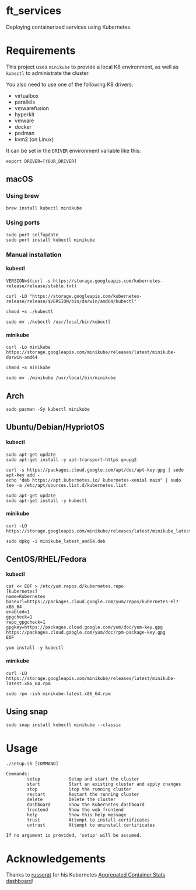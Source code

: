 # ft_services
Deploying containerized services using Kubernetes.

# Requirements
This project uses `minikube` to provide a local K8 environment, as well as `kubectl` to administrate the cluster.

You also need to use one of the following K8 drivers:
- virtualbox
- parallels
- vmwarefusion
- hyperkit
- vmware
- docker
- podman
- kvm2 (on Linux)

It can be set in the `DRIVER` environment variable like this:
```shell
export DRIVER=[YOUR_DRIVER]
```

## macOS
### Using brew
```shell
brew install kubectl minikube
```

### Using ports
```shell
sudo port selfupdate
sudo port install kubectl minikube
```

### Manual installation
#### kubectl
```shell
VERSION=$(curl -s https://storage.googleapis.com/kubernetes-release/release/stable.txt)

curl -LO "https://storage.googleapis.com/kubernetes-release/release/$VERSION/bin/darwin/amd64/kubectl"

chmod +x ./kubectl

sudo mv ./kubectl /usr/local/bin/kubectl
```

#### minikube
```shell
curl -Lo minikube https://storage.googleapis.com/minikube/releases/latest/minikube-darwin-amd64

chmod +x minikube

sudo mv ./minikube /usr/local/bin/minikube
```

## Arch
```shell
sudo pacman -Sy kubectl minikube
```

## Ubuntu/Debian/HypriotOS
#### kubectl
```shell
sudo apt-get update
sudo apt-get install -y apt-transport-https gnupg2

curl -s https://packages.cloud.google.com/apt/doc/apt-key.gpg | sudo apt-key add -
echo "deb https://apt.kubernetes.io/ kubernetes-xenial main" | sudo tee -a /etc/apt/sources.list.d/kubernetes.list

sudo apt-get update
sudo apt-get install -y kubectl
```

#### minikube
```shell
curl -LO https://storage.googleapis.com/minikube/releases/latest/minikube_latest_amd64.deb

sudo dpkg -i minikube_latest_amd64.deb
```


## CentOS/RHEL/Fedora
#### kubectl
```shell
cat << EOF > /etc/yum.repos.d/kubernetes.repo
[kubernetes]
name=Kubernetes
baseurl=https://packages.cloud.google.com/yum/repos/kubernetes-el7-x86_64
enabled=1
gpgcheck=1
repo_gpgcheck=1
gpgkey=https://packages.cloud.google.com/yum/doc/yum-key.gpg https://packages.cloud.google.com/yum/doc/rpm-package-key.gpg
EOF

yum install -y kubectl
```

#### minikube
```shell
curl -LO https://storage.googleapis.com/minikube/releases/latest/minikube-latest.x86_64.rpm

sudo rpm -ivh minikube-latest.x86_64.rpm
```

## Using snap
```shell
sudo snap install kubectl minikube --classic
```

# Usage
```
./setup.sh [COMMAND]

Commands:
        setup           Setup and start the cluster
        start           Start an existing cluster and apply changes
        stop            Stop the running cluster
        restart         Restart the running cluster
        delete          Delete the cluster
        dashboard       Show the Kubernetes dashboard
        frontend        Show the web frontend
        help            Show this help message
        trust           Attempt to install certificates
        untrust         Attempt to uninstall certificates

If no argument is provided, 'setup' will be assumed.
```

# Acknowledgements
Thanks to [russorat](https://grafana.com/orgs/russorat) for his Kubernetes [Aggregated Container Stats dashboard](https://grafana.com/grafana/dashboards/9111)!